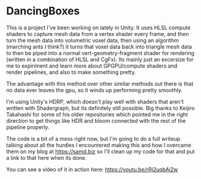 # DancingBoxes
This is a project I've been working on lately in Unity. It uses HLSL compute shaders to capture mesh data from a vertex shader every frame, and then turn the mesh data into volumetric voxel data, then using an algorithm (marching ants I think?) it turns that voxel data back into triangle mesh data to then be piped into a normal vert-geometry-fragment shader for rendering (written in a combination of HLSL and CgFx). Its mainly just an excersize for me to expiriment and learn more about GPGPU/compute shaders and render pipelines, and also to make something pretty. 

The advantage with this method over other similar methods out there is that no data ever leaves the gpu, so it winds up performing pretty smoothly. 

I'm using Unity's HDRP, which doesn't play well with shaders that aren't written with Shadergraph, but its definitely still possible. Big thanks to Keijiro Takahashi for some of his older repositories which pointed me in the right direction to get things like HDR and bloom connected with the rest of the pipeline properly. 

The code is a bit of a mess right now, but I'm going to do a full writeup talking about all the hurdles I encountered making this and how I overcame them on my blog at https://samd.biz so I'll clean up my code for that and put a link to that here when its done.

You can see a video of it in action here:
https://youtu.be/rRj2uqbAj2w

